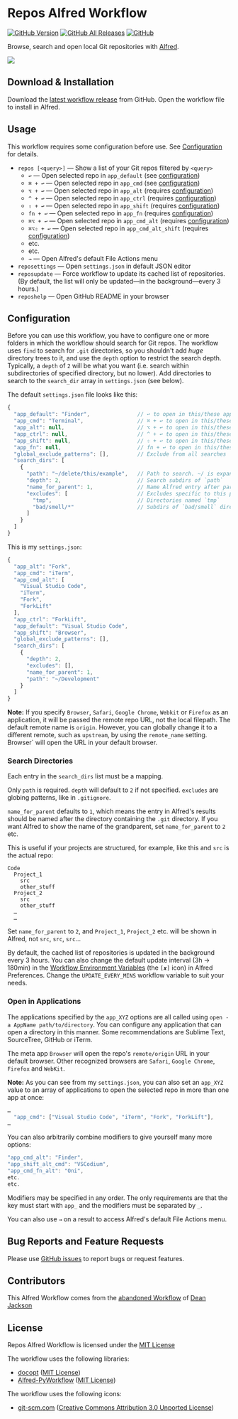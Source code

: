 # Repos Alfred Workflow

[![GitHub Version][shield-version]][gh-releases]
[![GitHub All Releases][shield-downloads]][gh-releases]
[![GitHub][shield-license]][license-mit]

Browse, search and open local Git repositories with [Alfred][alfred].

![][preview]

## Download & Installation

Download the [latest workflow release][gh-latest-release] from GitHub. Open the workflow file to
install in Alfred.

## Usage

This workflow requires some configuration before use. See [Configuration](#configuration) for
details.

- `repos [<query>]` — Show a list of your Git repos filtered by `<query>`
  - `↩` — Open selected repo in `app_default` (see [configuration](#configuration))
  - `⌘ + ↩` — Open selected repo in `app_cmd` (see [configuration](#configuration))
  - `⌥ + ↩` — Open selected repo in `app_alt` (requires [configuration](#configuration))
  - `^ + ↩` — Open selected repo in `app_ctrl` (requires [configuration](#configuration))
  - `⇧ + ↩` — Open selected repo in `app_shift` (requires [configuration](#configuration))
  - `fn + ↩` — Open selected repo in `app_fn` (requires [configuration](#configuration))
  - `⌘⌥ + ↩` — Open selected repo in `app_cmd_alt` (requires [configuration](#configuration))
  - `⌘⌥⇧ + ↩` — Open selected repo in `app_cmd_alt_shift` (requires [configuration](#configuration))
  - etc.
  - etc.
  - `→` — Open Alfred's default File Actions menu
- `reposettings` — Open `settings.json` in default JSON editor
- `reposupdate` — Force workflow to update its cached list of repositories. (By default, the list
  will only be updated—in the background—every 3 hours.)
- `reposhelp` — Open GitHub README in your browser

## Configuration

Before you can use this workflow, you have to configure one or more folders in which the workflow
should search for Git repos. The workflow uses `find` to search for `.git` directories, so you
shouldn't add _huge_ directory trees to it, and use the `depth` option to restrict the search depth.
Typically, a `depth` of `2` will be what you want (i.e. search within subdirectories of specified
directory, but no lower). Add directories to search to the `search_dir` array in `settings.json`
(see below).

The default `settings.json` file looks like this:

```javascript
{
  "app_default": "Finder",               // ↩ to open in this/these app(s)
  "app_cmd": "Terminal",                 // ⌘ + ↩ to open in this/these app(s)
  "app_alt": null,                       // ⌥ + ↩ to open in this/these app(s)
  "app_ctrl": null,                      // ^ + ↩ to open in this/these app(s)
  "app_shift": null,                     // ⇧ + ↩ to open in this/these app(s)
  "app_fn": null,                        // fn + ↩ to open in this/these app(s)
  "global_exclude_patterns": [],         // Exclude from all searches
  "search_dirs": [
    {
      "path": "~/delete/this/example",   // Path to search. ~/ is expanded
      "depth": 2,                        // Search subdirs of `path`
      "name_for_parent": 1,              // Name Alfred entry after parent of `.git`. 2 = grandparent of `.git` etc.
      "excludes": [                      // Excludes specific to this path
        "tmp",                           // Directories named `tmp`
        "bad/smell/*"                    // Subdirs of `bad/smell` directory
      ]
    }
  ]
}
```

This is my `settings.json`:

```javascript
{
  "app_alt": "Fork",
  "app_cmd": "iTerm",
  "app_cmd_alt": [
    "Visual Studio Code",
    "iTerm",
    "Fork",
    "ForkLift"
  ],
  "app_ctrl": "ForkLift",
  "app_default": "Visual Studio Code",
  "app_shift": "Browser",
  "global_exclude_patterns": [],
  "search_dirs": [
    {
      "depth": 2,
      "excludes": [],
      "name_for_parent": 1,
      "path": "~/Development"
    }
  ]
}
```

**Note:** If you specify `Browser`, `Safari`, `Google Chrome`, `Webkit` or `Firefox` as an
application, it will be passed the remote repo URL, not the local filepath. The default remote name
is `origin`. However, you can globally change it to a different remote, such as `upstream`, by using
the `remote_name` setting. Browser` will open the URL in your default browser.

### Search Directories

Each entry in the `search_dirs` list must be a mapping.

Only `path` is required. `depth` will default to `2` if not specified. `excludes` are globing
patterns, like in `.gitignore`.

`name_for_parent` defaults to `1`, which means the entry in Alfred's results should be named after
the directory containing the `.git` directory. If you want Alfred to show the name of the
grandparent, set `name_for_parent` to `2` etc.

This is useful if your projects are structured, for example, like this and `src` is the actual repo:

```
Code
  Project_1
    src
    other_stuff
  Project_2
    src
    other_stuff
  …
  …
```

Set `name_for_parent` to `2`, and `Project_1`, `Project_2` etc. will be shown in Alfred, not `src`,
`src`, `src`…

By default, the cached list of repositories is updated in the background every 3 hours. You can also
change the default update interval (3h → 180min) in the
[Workflow Environment Variables][alfred-config-sheet] (the `[𝒙]` icon) in Alfred Preferences. Change
the `UPDATE_EVERY_MINS` workflow variable to suit your needs.

### Open in Applications

The applications specified by the `app_XYZ` options are all called using
`open -a AppName path/to/directory`. You can configure any application that can open a directory in
this manner. Some recommendations are Sublime Text, SourceTree, GitHub or iTerm.

The meta app `Browser` will open the repo's `remote/origin` URL in your default browser. Other
recognized browsers are `Safari`, `Google Chrome`, `Firefox` and `WebKit`.

**Note:** As you can see from my `settings.json`, you can also set an `app_XYZ` value to an array of
applications to open the selected repo in more than one app at once:

```javascript
…
  "app_cmd": ["Visual Studio Code", "iTerm", "Fork", "ForkLift"],
…
```

You can also arbitrarily combine modifiers to give yourself many more options:

```javascript
"app_cmd_alt": "Finder",
"app_shift_alt_cmd": "VSCodium",
"app_cmd_fn_alt": "Oni",
etc.
etc.
```

Modifiers may be specified in any order. The only requirements are that the key must start with
`app_` and the modifiers must be separated by `_`.

You can also use `→` on a result to access Alfred's default File Actions menu.

## Bug Reports and Feature Requests

Please use [GitHub issues][gh-issues] to report bugs or request features.

## Contributors

This Alfred Workflow comes from the [abandoned Workflow][abandoned-workflow] of
[Dean Jackson][deanishe]

## License

Repos Alfred Workflow is licensed under the [MIT License][license-mit]

The workflow uses the following libraries:

- [docopt][docopt] ([MIT License][license-docopt])
- [Alfred-PyWorkflow][alfred-pyworkflow] ([MIT License][license-mit])

The workflow uses the following icons:

- [git-scm.com][git] ([Creative Commons Attribution 3.0 Unported License][license-cc])

[abandoned-workflow]: https://github.com/deanishe/alfred-repos
[alfred-config-sheet]: https://www.alfredapp.com/help/workflows/advanced/variables/#environment
[alfred-pyworkflow]: https://github.com/harrtho/alfred-pyworkflow
[alfred]: https://www.alfredapp.com
[deanishe]: https://github.com/deanishe
[docopt]: https://github.com/docopt/docopt
[gh-issues]: https://github.com/harrtho/alfred-repos/issues
[gh-latest-release]: https://github.com/harrtho/alfred-repos/releases/latest
[gh-releases]: https://github.com/harrtho/alfred-repos/releases
[git]: https://git-scm.com/downloads/logos
[jlong]: https://twitter.com/jasonlong
[license-cc]: https://creativecommons.org/licenses/by/3.0/
[license-docopt]: https://github.com/docopt/docopt/blob/master/LICENSE-MIT
[license-mit]: https://opensource.org/licenses/MIT
[preview]: img/preview.png
[shield-downloads]: https://img.shields.io/github/downloads/harrtho/alfred-repos/total.svg
[shield-license]: https://img.shields.io/github/license/harrtho/alfred-repos.svg
[shield-version]: https://img.shields.io/github/release/harrtho/alfred-repos.svg
